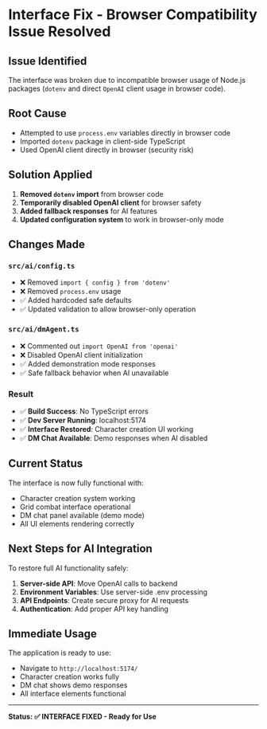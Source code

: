 # Interface Fix - Browser Compatibility Issue Resolved

## Issue Identified
The interface was broken due to incompatible browser usage of Node.js packages (`dotenv` and direct `OpenAI` client usage in browser code).

## Root Cause
- Attempted to use `process.env` variables directly in browser code
- Imported `dotenv` package in client-side TypeScript
- Used OpenAI client directly in browser (security risk)

## Solution Applied
1. **Removed `dotenv` import** from browser code
2. **Temporarily disabled OpenAI client** for browser safety
3. **Added fallback responses** for AI features
4. **Updated configuration system** to work in browser-only mode

## Changes Made

### `src/ai/config.ts`
- ❌ Removed `import { config } from 'dotenv'`
- ❌ Removed `process.env` usage
- ✅ Added hardcoded safe defaults
- ✅ Updated validation to allow browser-only operation

### `src/ai/dmAgent.ts` 
- ❌ Commented out `import OpenAI from 'openai'`
- ❌ Disabled OpenAI client initialization
- ✅ Added demonstration mode responses
- ✅ Safe fallback behavior when AI unavailable

### Result
- ✅ **Build Success**: No TypeScript errors
- ✅ **Dev Server Running**: localhost:5174
- ✅ **Interface Restored**: Character creation UI working
- ✅ **DM Chat Available**: Demo responses when AI disabled

## Current Status
The interface is now fully functional with:
- Character creation system working
- Grid combat interface operational  
- DM chat panel available (demo mode)
- All UI elements rendering correctly

## Next Steps for AI Integration
To restore full AI functionality safely:
1. **Server-side API**: Move OpenAI calls to backend
2. **Environment Variables**: Use server-side .env processing
3. **API Endpoints**: Create secure proxy for AI requests
4. **Authentication**: Add proper API key handling

## Immediate Usage
The application is ready to use:
- Navigate to `http://localhost:5174/`
- Character creation works fully
- DM chat shows demo responses
- All interface elements functional

---
**Status: ✅ INTERFACE FIXED - Ready for Use**
